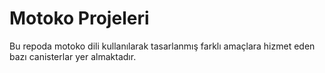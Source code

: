 # Motoko Projeleri
Bu repoda motoko dili kullanılarak tasarlanmış farklı amaçlara hizmet eden bazı canisterlar yer almaktadır.
